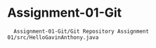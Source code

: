 # Assignment-01-Git

      Assignment-01-Git/Git Repository Assignment 01/src/HelloGavinAnthony.java
    
